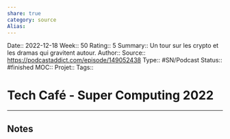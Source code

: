 ```yaml
---
share: true 
category: source
Alias:
---
```

Date:: 2022-12-18
Week:: 50
Rating:: 5
Summary:: Un tour sur les crypto et les dramas qui gravitent autour.
Author::
Source:: https://podcastaddict.com/episode/149052438
Type:: #SN/Podcast 
Status:: #finished 
MOC::
Projet:: 
Tags:: 

# Tech Café - Super Computing 2022


***

## Notes
